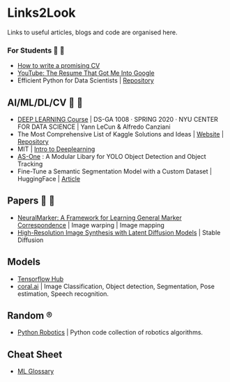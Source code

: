 # Links2Look
Links to useful articles, blogs and code are organised here.


### For Students :blue_book: :pencil:
* [How to write a promising CV](https://yuridevat.hashnode.dev/how-to-write-a-promising-cv)
* [YouTube: The Resume That Got Me Into Google](https://www.youtube.com/watch?v=5uhmS8nzxM4&ab_channel=PowerCouple)
* Efficient Python for Data Scientists | [Repository](https://github.com/youssefHosni/Efficient-Python-for-Data-Scientists)

## AI/ML/DL/CV :robot: :brain:
* [DEEP LEARNING Course](https://atcold.github.io/pytorch-Deep-Learning/) | DS-GA 1008 · SPRING 2020 · NYU CENTER FOR DATA SCIENCE | Yann LeCun & Alfredo Canziani
* The Most Comprehensive List of Kaggle Solutions and Ideas | [Website](https://farid.one/kaggle-solutions/) | [Repository](https://github.com/faridrashidi/kaggle-solutions#Guideline)
* MIT | [Intro to Deeplearning](http://introtodeeplearning.com/)
* [AS-One](https://github.com/augmentedstartups/AS-One) : A Modular Libary for YOLO Object Detection and Object Tracking
* Fine-Tune a Semantic Segmentation Model with a Custom Dataset | HuggingFace | [Article](https://huggingface.co/blog/fine-tune-segformer)

## Papers :scroll: :bookmark_tabs:
* [NeuralMarker: A Framework for Learning General Marker Correspondence](https://drinkingcoder.github.io/publication/neuralmarker/) | Image warping | Image mapping
* [High-Resolution Image Synthesis with Latent Diffusion Models](https://arxiv.org/abs/2112.10752) | Stable Diffusion

## Models
* [Tensorflow Hub](https://tfhub.dev/)
* [coral.ai](https://coral.ai/models/) | Image Classification, Object detection, Segmentation, Pose estimation, Speech recognition.

## Random :registered:
* [Python Robotics](https://github.com/AtsushiSakai/PythonRobotics) | Python code collection of robotics algorithms.

## Cheat Sheet
* [ML Glossary](https://ml-cheatsheet.readthedocs.io/en/latest/glossary.html)
